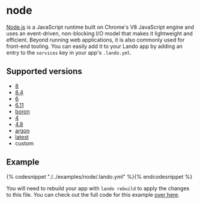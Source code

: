 node
====

[Node.js](https://nodejs.org/en/) is a JavaScript runtime built on Chrome's V8 JavaScript engine and uses an event-driven, non-blocking I/O model that makes it lightweight and efficient. Beyond running web applications, it is also commonly used for front-end tooling. You can easily add it to your Lando app by adding an entry to the `services` key in your app's `.lando.yml`.

Supported versions
------------------

*   [8](https://hub.docker.com/r/_/node/)
*   [8.4](https://hub.docker.com/r/_/node/)
*   [6](https://hub.docker.com/r/_/node/)
*   [6.11](https://hub.docker.com/r/_/node/)
*   [boron](https://hub.docker.com/r/_/node/)
*   [4](https://hub.docker.com/r/_/node/)
*   [4.8](https://hub.docker.com/r/_/node/)
*   [argon](https://hub.docker.com/r/_/node/)
*   [latest](https://hub.docker.com/r/_/node/)
*   custom

Example
-------

{% codesnippet "./../examples/node/.lando.yml" %}{% endcodesnippet %}

You will need to rebuild your app with `lando rebuild` to apply the changes to this file. You can check out the full code for this example [over here](https://github.com/kalabox/lando/tree/master/examples/node).
